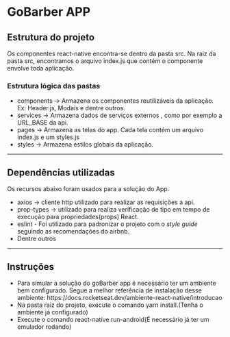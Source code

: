 <h1>GoBarber APP</h1>

<h2> Estrutura do projeto</h2>
  <p>
  Os componentes react-native encontra-se dentro da pasta src. Na raiz da pasta src, encontramos o arquivo index.js que contém o componente <App /> envolve toda aplicação.
  <p>
<h3>Estrutura lógica das pastas </h3>
<ul>
  <li>components -> Armazena os componentes reutilizáveis da aplicação. Ex: Header.js, Modais e dentre outros. </li>
  <li>services -> Armazena dados de serviços externos , como por exemplo a URL_BASE da api.</li>
  <li>pages -> Armazena as telas do app. Cada tela contém um arquivo index.js e um styles.js</li>
  <li>styles -> Armazena estilos globais da aplicação. </li>
</ul>

<hr>

<h2>Dependências utilizadas</h2>
<p> Os recursos abaixo foram usados para a solução do App.
<ul>
      <li>axios -> cliente http utilizado para realizar as requisições a api.</li>
      <li>prop-types -> utilizado para realiza verificação de tipo em tempo de execução para propriedades(props) React.</li>
      <li>eslint - Foi utilizado para padronizar o projeto com o <i>style guide</i> seguindo as recomendações do airbnb.</li>
      <li>Dentre outros </li>
</ul>
<hr>

<h2>Instruções</h2>
<ul>
    <li>
    Para simular a solução do goBarber app é necessário ter um ambiente bem configurado. Segue a melhor referência de instalação desse ambiente: https://docs.rocketseat.dev/ambiente-react-native/introducao
     </li>
    <li>Na pasta raiz do projeto, execute o comando yarn install.(Tenha o ambiente já configurado) </li>
    <li>Execute o comando react-native run-android(É necessário já ter um emulador rodando)</li>
</ul>
